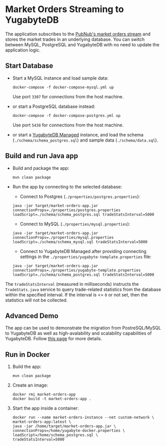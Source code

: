 # Market Orders Streaming to YugabyteDB

The application subscribes to the [PubNub's market orders stream](https://www.pubnub.com/developers/realtime-data-streams/financial-securities-market-orders/) and stores the market trades in an underlying database. You can switch between MySQL, PostgreSQL and YugabyteDB with no need to update the application logic.

## Start Database
 
* Start a MySQL instance and load sample data:
    ```shell
    docker-compose -f docker-compose-mysql.yml up
    ```

    Use port `3307` for connections from the host machine.

* or start a PostgreSQL database instead:
    ```shell
    docker-compose -f docker-compose-postgres.yml up
    ```

    Use port `5438` for connections from the host machine.

* or start a [YugabyteDB Managed](https://docs.yugabyte.com/latest/yugabyte-cloud/cloud-quickstart/) instance, and load the schema (`./schema/schema_postgres.sql`) and sample data (`./schema/data.sql`).

## Build and run Java app

* Build and package the app:
    ```shell
    mvn clean package 
    ```
* Run the app by connecting to the selected database:

    * Connect to Postgres (`./properties/postgres.properties`):
    ```shell
    java -jar target/market-orders-app.jar connectionProps=./properties/postgres.properties loadScript=./schema/schema_postgres.sql tradeStatsInterval=5000
    ```
    * Connect to MySQL (`./properties/mysql.properties`):
    ```shell
    java -jar target/market-orders-app.jar connectionProps=./properties/mysql.properties loadScript=./schema/schema_mysql.sql tradeStatsInterval=5000
    ``` 
    * Connect to YugabyteDB Managed after providing connecting settings in the `./properties/yugabyte-template.properties` file:
    ```shell
    java -jar target/market-orders-app.jar connectionProps=./properties/yugabyte-template.properties loadScript=./schema/schema_postgres.sql tradeStatsInterval=5000
    ```    

The `tradeStatsInterval` (measured in milliseconds) instructs the `TradeStats.java` service to query trade-related statistics from the database within the specified interval. If the interval is <= `0` or not set, then the statistics will not be collected.

## Advanced Demo 

The app can be used to demonstrate the migration from PostreSQL/MySQL to YugabyteDB as well as high-avalability and scalability capabilities of YugabyteDB. 
Follow [this page](./demo/demo_sript.md) for more details.

## Run in Docker

1. Build the app:
    ```shell
    mvn clean package 
    ```
2. Create an image:
    ```shell
    docker rmi market-orders-app
    docker build -t market-orders-app .
    ```

3. Start the app inside a container:
    ```shell
    docker run --name market-orders-instance --net custom-network \
    market-orders-app:latest \
    java -jar /home/target/market-orders-app.jar \
    connectionProps=/home/yugabyte-docker.properties \
    loadScript=/home/schema_postgres.sql \
    tradeStatsInterval=5000
    ```